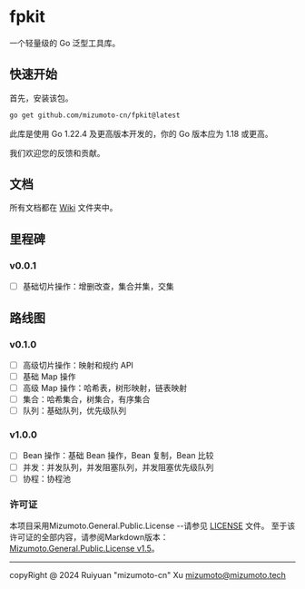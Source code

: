 # fpkit

一个轻量级的 Go 泛型工具库。

## 快速开始

首先，安装该包。

```bash
go get github.com/mizumoto-cn/fpkit@latest
```

此库是使用 Go 1.22.4 及更高版本开发的，你的 Go 版本应为 1.18 或更高。

我们欢迎您的反馈和贡献。

## 文档

所有文档都在 [Wiki](./Wiki/) 文件夹中。

## 里程碑

### v0.0.1

- [ ] 基础切片操作：增删改查，集合并集，交集

## 路线图

### v0.1.0

- [ ] 高级切片操作：映射和规约 API
- [ ] 基础 Map 操作
- [ ] 高级 Map 操作：哈希表，树形映射，链表映射
- [ ] 集合：哈希集合，树集合，有序集合
- [ ] 队列：基础队列，优先级队列

### v1.0.0

- [ ] Bean 操作：基础 Bean 操作，Bean 复制，Bean 比较
- [ ] 并发：并发队列，并发阻塞队列，并发阻塞优先级队列
- [ ] 协程：协程池

### 许可证

本项目采用Mizumoto.General.Public.License --请参见 [LICENSE](./LICENSE) 文件。
至于该许可证的全部内容，请参阅Markdown版本： [Mizumoto.General.Public.License v1.5](./licensing/Mizumoto.General.Public.License.v1.5.md)。

---

copyRight @ 2024 Ruiyuan "mizumoto-cn" Xu <mizumoto@mizumoto.tech>